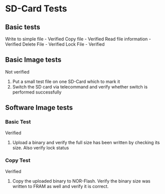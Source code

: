 # SD-Card Tests

## Basic tests

Write to simple file - Verified
Copy file - Verified
Read file information - Verified
Delete File - Verified
Lock File - Verified

## Basic Image tests

Not verified

1. Put a small test file on one SD-Card which to mark it
2. Switch the SD card via telecommand and verify whether switch is performed successfully

## Software Image tests

### Basic Test

Verified

1. Upload a binary and verify the full size has been written by checking its size. 
   Also verify lock status

###  Copy Test

Verified

1. Copy the uploaded binary to NOR-Flash. Verify the binary size was written to FRAM as well and verify it is correct.

